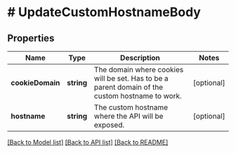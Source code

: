 # # UpdateCustomHostnameBody

## Properties

Name | Type | Description | Notes
------------ | ------------- | ------------- | -------------
**cookieDomain** | **string** | The domain where cookies will be set. Has to be a parent domain of the custom hostname to work. | [optional]
**hostname** | **string** | The custom hostname where the API will be exposed. | [optional]

[[Back to Model list]](../../README.md#models) [[Back to API list]](../../README.md#endpoints) [[Back to README]](../../README.md)
